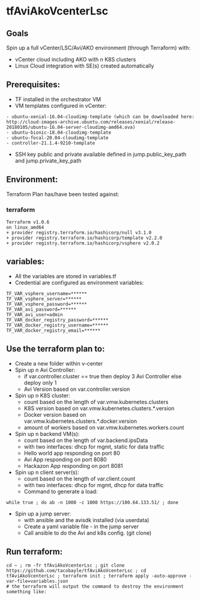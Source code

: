# tfAviAkoVcenterLsc

## Goals
Spin up a full vCenter/LSC/Avi/AKO environment (through Terraform) with:
- vCenter cloud including AKO with n K8S clusters 
- Linux Cloud integration with SE(s) created automatically

## Prerequisites:
- TF installed in the orchestrator VM
- VM templates configured in vCenter:
```
- ubuntu-xenial-16.04-cloudimg-template (which can be downloaded here: http://cloud-images-archive.ubuntu.com/releases/xenial/release-20180105/ubuntu-16.04-server-cloudimg-amd64.ova)
- ubuntu-bionic-18.04-cloudimg-template
- ubuntu-focal-20.04-cloudimg-template
- controller-21.1.4-9210-template
```
- SSH key public and private available defined in jump.public_key_path and jump.private_key_path



## Environment:

Terraform Plan has/have been tested against:

### terraform

```
Terraform v1.0.6
on linux_amd64
+ provider registry.terraform.io/hashicorp/null v3.1.0
+ provider registry.terraform.io/hashicorp/template v2.2.0
+ provider registry.terraform.io/hashicorp/vsphere v2.0.2
```

## variables:
- All the variables are stored in variables.tf
- Credential are configured as environment variables:
```
TF_VAR_vsphere_username=******
TF_VAR_vsphere_server=******
TF_VAR_vsphere_password=******
TF_VAR_avi_password=******
TF_VAR_avi_user=admin
TF_VAR_docker_registry_password=******
TF_VAR_docker_registry_username=******
TF_VAR_docker_registry_email=******
```

## Use the terraform plan to:
- Create a new folder within v-center
- Spin up n Avi Controller:
  - if var.controller.cluster == true then deploy 3 Avi Controller else deploy only 1
  - Avi Version based on var.controller.version
- Spin up n K8S cluster:
  - count based on the length of var.vmw.kubernetes.clusters
  - K8S version based on var.vmw.kubernetes.clusters.*.version
  - Docker version based on var.vmw.kubernetes.clusters.*.docker.version
  - amount of workers based on var.vmw.kubernetes.workers.count  
- Spin up n backend VM(s):
  - count based on the length of var.backend.ipsData
  - with two interfaces: dhcp for mgmt, static for data traffic
  - Hello world app responding on port 80
  - Avi App responding on port 8080
  - Hackazon App responding on port 8081  
- Spin up n client server(s):
  - count based on the length of var.client.count
  - with two interfaces: dhcp for mgmt, dhcp for data traffic  
  - Command to generate a load:
```shell
while true ; do ab -n 1000 -c 1000 https://100.64.133.51/ ; done
``` 
- Spin up a jump server:
  - with ansible and the avisdk installed (via userdata)
  - Create a yaml variable file - in the jump server
  - Call ansible to do the Avi and k8s config. (git clone)

## Run terraform:
```
cd ~ ; rm -fr tfAviAkoVcenterLsc ; git clone https://github.com/tacobayle/tfAviAkoVcenterLsc ; cd tfAviAkoVcenterLsc ; terraform init ; terraform apply -auto-approve -var-file=variables.json
# the terraform will output the command to destroy the environment something like:
```